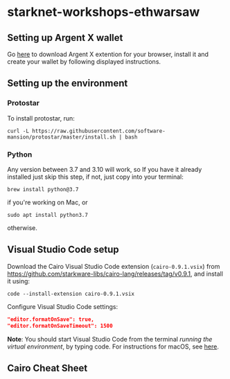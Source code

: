 # starknet-workshops-ethwarsaw

## Setting up Argent X wallet
Go [here](https://www.argent.xyz/argent-x/) to download Argent X extention for your browser, install it and create your wallet by following displayed instructions.

## Setting up the environment

### Protostar

To install protostar, run:

```shell
curl -L https://raw.githubusercontent.com/software-mansion/protostar/master/install.sh | bash
```

### Python

Any version between 3.7 and 3.10 will work, so If you have it already installed just skip this step, if not, just copy into your terminal:

```shell
brew install python@3.7
```
if you're working on Mac, or
```shell
sudo apt install python3.7
```
otherwise.

## Visual Studio Code setup
Download the Cairo Visual Studio Code extension (`cairo-0.9.1.vsix`) from https://github.com/starkware-libs/cairo-lang/releases/tag/v0.9.1, and install it using:

```shell
code --install-extension cairo-0.9.1.vsix
```
Configure Visual Studio Code settings:
```json
"editor.formatOnSave": true,
"editor.formatOnSaveTimeout": 1500
```
**Note**: You should start Visual Studio Code from the terminal *running the virtual environment*, by typing code. For instructions for macOS, see [here](https://code.visualstudio.com/docs/setup/mac#_launching-from-the-command-line).

## Cairo Cheat Sheet